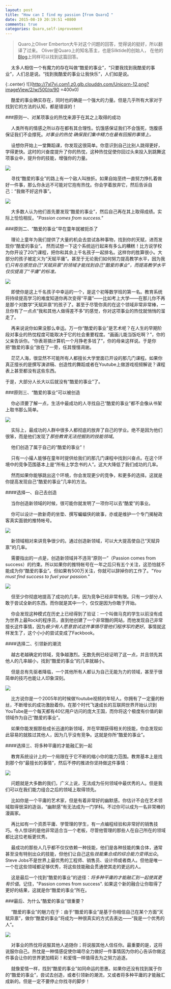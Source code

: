 ```yaml
---
layout: post
title: "How can I find my passion【from Quaro】"
date: 2015-08-19 20:19:51 +0800
comments: true
categories: Quaro,self-improvement
---
```

>Quaro上Oliver Emberton大牛对这个问题的回答，觉得说的挺好，所以翻译了过来。
>Oliver是Quaro上的知名答主，也是Silktide的创始人，
>在他的[Blog](http://oliveremberton.com/)上同样可以找到这篇回答。

<!--more-->

&emsp; 太多人相信一个有魔力的存在叫做“酷爱的事业”，“只要我找到我酷爱的事业”，人们总是说。“找到我酷爱的事业让我快乐”，人们如是说。

{:.center}
![](http://7xl7vj.com1.z0.glb.clouddn.com/Unicorn-12.png?imageView/2/w/500/q/90 =400x0)

&emsp; 酷爱的事业确实存在，同时也的确是一个强大的力量。但是几乎所有大家对于找到它的方法的认知，都是错误的！

###原则一、对某项事业的热忱来源于在其之上取得的成功

&emsp; 人类所有的情感之所以存在都有其合理性。饥饿感保证我们不会饿死，饱腹感保证我们不会撑死。*对事业的热忱
确保我们集中精力在最有回报的事情上。*

&emsp; 设想你开始上一堂舞蹈课，你发现这很简单。你意识到自己比别人跳得更好，学得更快。这时的兴奋度提升了你的热忱，这种热忱促使你回过头来投入到跳舞这项事业中，提升你的技能，增强你的力量。

![](http://7xl7vj.com1.z0.glb.clouddn.com/Passion-cycle-11.png?imageView/2/w/500/q/90)

&emsp; 寻找“酷爱的事业”的路上有一个敌人叫挫折。如果自始至终一直努力挣扎着做好一件事，那么你永远不可能对它抱有热忱。你会学着放弃它，然后告诉自己：“我做不好这件事”。

![](http://7xl7vj.com1.z0.glb.clouddn.com/Passion-cycle-21.png?imageView/2/w/500/q/90)

&emsp; 大多数人认为他们首先要发现“酷爱的事业”，然后自己再在其上取得成绩。实际上恰恰相反。*"Passion comes from success."*

###原则二、“酷爱的事业”早在童年就被扼杀了

&emsp; 理论上童年为我们提供了大量的机会去尝试各种事物，找到你的天赋，进而发现你“酷爱的事业”。
然而试想一下这个系统运行起来有多么的糟糕！比方说学校为你开设了20门课程，把你和其余上千名孩子一起排名。这样你的胜算很小。大部分的孩子被定义为“天赋平庸”。甚至于无论我们如何努力提高教学水平，因为我们*只有在感觉自己“天赋异禀”的领域才能找到自己“酷爱的事业”，而提高教学水平仅仅提高了“平庸”的标准。*

![](http://7xl7vj.com1.z0.glb.clouddn.com/Teacher2.png?imageView/2/w/500/q/90)

&emsp; 即使你是这上千名孩子中幸运的一个，是这个初等数学班的第一名。教育系统将持续提高学习的难度知道你再次变得“平庸”——比如考上大学——在那儿你不再是那个对数学“天赋异禀”的孩子了。甚至于尽管你真的在这个领域非常非常棒，一旦你有了一点点“我和其他人做得差不多”的感觉，你对这项事业的热忱就悄悄的溜走了。

&emsp; 再来说说你如果没那么幸运。万一你“酷爱的事业”是艺术呢？在人生的早期阶段对事业的热忱程度可能取决于它的社会重要程度。“画画儿能当饭吃啊？”，你的父亲告诉你。“你表哥搞计算机一个月挣老多钱了”，你的母亲这样说。于是你把“酷爱的事业”放在了一旁，任其慢慢凋谢。

&emsp; 茫茫人海，很显然不可能所有人都擅长大学里面已开设的那几门课程。如果你真正擅长的是撰写演讲稿、创造性的舞蹈或者在Youtube上做游戏视频解说？课程表上甚至都没有这些东西。

于是，大部分人长大以后就没有“酷爱的事业”了。

###原则三、“酷爱的事业”可以被创造

&emsp; 你必须要了解一点，生活中最成功的人寻找自己“酷爱的事业”都不会像从书架上取书那么简单。

![](http://7xl7vj.com1.z0.glb.clouddn.com/Careers-on-a-shelf2.png?imageView/2/w/500/q/90)

&emsp; 实际上，最成功的人群中很多人都彻底的放弃了自己的学业。绝不是因为他们很笨，而是他们发现了*那些教育无法挖掘到的技能领域*。

&emsp; 他们创造了属于自己的“酷爱的事业”！

&emsp; 只有一小撮人能够在童年时提供给我们的那几门课程中找到兴奋点。在这个环境中的竞争范围基本上是“所有上学念书的人”。这大大降低了我们成功的几率。

&emsp; 然而如果你能够跳出这个环境，你会发现更少的竞争，和更多的选择。这就是你提高发现自己“酷爱的事业”几率的方法。

####选择一、自己去创造

&emsp; 当你创造新领域的时候，很可能你就发明了一项你可以去“酷爱”的事业。

&emsp; 你可以设计一款新奇的坐垫、撰写蝙蝠侠的故事，亦或是维护一个专门揭秘政客真实面貌的推特帐号。

![](http://7xl7vj.com1.z0.glb.clouddn.com/Tweet.png?imageView/2/w/500/q/90)

&emsp; 新领域相对来讲竞争很少的。通过创造新领域，可以大大提高使自己“天赋异禀”的几率。

&emsp; 需要指出的一点是，创造新领域并不违背“原则一”（Passion comes from success）的约束。所以如果你的推特帐号在一年之后只有五个关注，这恐怕就不能成为你“酷爱的事业”。但如果有500万关注，你就可以辞掉你的工作了。*"You must find success to fuel your passion."*

![](http://7xl7vj.com1.z0.glb.clouddn.com/Passion-cycle-1-short.png?imageView/2/w/500/q/90)

&emsp; 但至少你彻底地提高了成功的几率，因为竞争已经非常有限。只有一少部分人敢于尝试全新的东西。而你就是其中一个，仅仅是因为你敢于开始。

&emsp; 你会发现这种模式在历史上已经得到了验证：一个叫做马克的学生以前没有成为世界上最Rock的程序员，直到他创建了一个非常酷的网站，而他发现自己非常擅长这件事情，因为*极少有人愿意尝试这件事情尽管他们程序写的更好*。事情就这样发生了，这个小小的尝试变成了Fackbook。

####选择二、引领新的潮流

&emsp; 越古老越确定的领域，竞争越激烈。无数先例已经证明了这一点，并且领先其他人的几率越小，找到“酷爱的事业”的几率就越小。

&emsp; 但是总有先驱者降临，一个其他所有人都认为自己无能为力的领域，甚至于很简单的技巧也能让人印象深刻。

![](http://7xl7vj.com1.z0.glb.clouddn.com/Emoticon-master.png?imageView/2/w/500/q/90)

&emsp; 比方说你是一个2005年的时候做Youtube视频的年轻人。你拥有了一定量的粉丝，不断增长的成功激励着你。在那个时代飞速成长的互联网世界开始认识到YouTube是一个每天都有40亿用户访问的庞大王国，而你将这个极度有价值的新领域作为自己“酷爱的事业”。

&emsp; 如果你能发掘那些成长迅速的新领域，并在早期获得相关的技能，你会发现如此容易的就胜过其他人，因为几乎没有竞争。这就是你所“酷爱的事业”。

####选择三、将多种平庸的才能融汇到一起

&emsp; 教育系统设计上的一个局限在于它不断的缩小你的能力范围。教育基本上是找到那个你“最擅长的事情”，然后不停的推进你坚持做这件事情：

![](http://7xl7vj.com1.z0.glb.clouddn.com/Education-progression.png?imageView/2/w/500/q/90)

&emsp; 问题就是大多数的我们，广义上说，无法成为任何领域中最优秀的人。但是我们可以在我们能力组合之后的领域上取得领先。

&emsp; 比如你是一个平庸的艺术家，但是有着非常好的幽默感。你估计不会在艺术领域取得很深的造诣，“幽默感”有无法成为一门学科。不过你可以成为一名非常棒的漫画家。

&emsp; 再比如有一个资质平庸、学管理的学生，有一点编程经验和非常好的销售技巧。令人惊讶的是他非常适合当一个老板，尽管他管理的那些人在自己所在的领域都比这位老板更优秀。

&emsp; 最成功的那些人几乎都不仅仅依赖一种技能，他们是各种技能的集合体，通常甚至没有特别出众的技能，但他们让自己这些*技能集合成的综合能力变得出众*。Steve Jobs不是世界上最优秀的工程师、销售员、设计师或者商人。但他是唯一一个在这些领域都足够优秀，将这些技能融会贯通使其走的更远的人。

&emsp; 这是最后一个找到“酷爱的事业”的途径：*将多种平庸的才能融汇到一起使其更有价值*。记住，"Passion comes from success". 如果这个新的融合让你取得了更好的结果，这就是你“酷爱的事业”所在。

###最后、为什么“酷爱的事业”很重要？

&emsp; “酷爱的事业”的魅力在于：由于“酷爱的事业”是基于你相信自己在某个方面“天赋异禀”，做你“酷爱的事业”将成为一种很真实的方式去表达——“我是一个优秀的人”。

![](http://7xl7vj.com1.z0.glb.clouddn.com/Awesome1.png?imageView/2/w/500/q/90)

&emsp; 对事业的热忱将说服其他人追随你；将说服其他人信任你。最重要的是，这将说服你自己。热忱是一种情感促使你竭尽全力做好一件事情因为你的心告诉你做这件事会让你的世界更加精彩！和爱情一样值得去为之努力追逐。

&emsp; 就像爱情一样，找到“酷爱的事业”如同命运的恩惠。如果你还没有找到属于你的“酷爱的事业”，尝试去创造，或者引领新的潮流，又或者将多种平庸的才能融汇成新的。但是一定不要停止你找寻的脚步！












